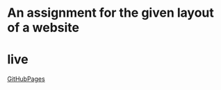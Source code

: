 # An assignment for the given layout of a website 

# live
[GitHubPages](https://haribasnet0.github.io/assignment/)